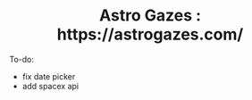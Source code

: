 <h1 align="center">
Astro Gazes : https://astrogazes.com/
</h1>

To-do: 
- fix date picker 
- add spacex api
